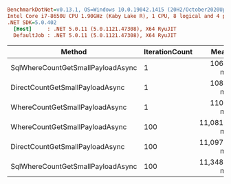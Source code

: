 ``` ini

BenchmarkDotNet=v0.13.1, OS=Windows 10.0.19042.1415 (20H2/October2020Update)
Intel Core i7-8650U CPU 1.90GHz (Kaby Lake R), 1 CPU, 8 logical and 4 physical cores
.NET SDK=5.0.402
  [Host]     : .NET 5.0.11 (5.0.1121.47308), X64 RyuJIT
  DefaultJob : .NET 5.0.11 (5.0.1121.47308), X64 RyuJIT


```
|                            Method | IterationCount |        Mean |     Error |    StdDev | Rank |
|---------------------------------- |--------------- |------------:|----------:|----------:|-----:|
| SqlWhereCountGetSmallPayloadAsync |              1 |    106.6 ms |   2.13 ms |   3.68 ms |    1 |
|   DirectCountGetSmallPayloadAsync |              1 |    108.5 ms |   2.03 ms |   4.23 ms |    1 |
|    WhereCountGetSmallPayloadAsync |              1 |    110.7 ms |   2.57 ms |   7.34 ms |    1 |
|    WhereCountGetSmallPayloadAsync |            100 | 11,081.3 ms | 217.66 ms | 305.13 ms |    2 |
|   DirectCountGetSmallPayloadAsync |            100 | 11,097.0 ms | 220.79 ms | 172.38 ms |    2 |
| SqlWhereCountGetSmallPayloadAsync |            100 | 11,348.2 ms | 183.22 ms | 295.87 ms |    2 |
